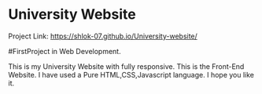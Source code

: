 # University Website

Project Link: https://shlok-07.github.io/University-website/

#FirstProject in Web Development.


This is my University Website with fully responsive.
This is the Front-End Website.
I have used a Pure HTML,CSS,Javascript language.
I hope you like it.

